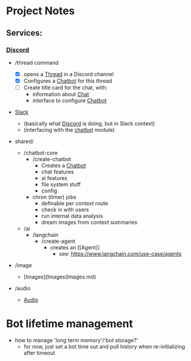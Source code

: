 # Project Notes

## Services: 
###  [Discord](Discord)
  - /thread command
    - [X] opens a [Thread](Thread.md) in a Discord channel
    - [X] Configures a [Chatbot](Chatbot.md) for this thread
    - [ ] Create title card for the chat, with:
      - information about [Chat](Chat.md) 
      - interface to configure [Chatbot](Chatbot.md)

- [Slack](Slack.md)
  - (basically what [Discord](Discord.md) is doing, but in Slack context)
  - (interfacing with the [chatbot](Chatbot.md) module)
  
- shared/
  - /chatbot-core
    - /create-chatbot
	    - Creates a [Chatbot](Chatbot.md)
      - chat features
      - ai features
      - file system stuff
      - config 
    - chron (timer) jobs
      - definable per context route  
      - check in with users
      - run internal data analysis
      - dream images from context summaries
  - /ai
    - /langchain
      - /create-agent
	      - creates an [[Agent]]
		      - see: https://www.langchain.com/use-case/agents


- /image
  - [Images](Images(Images.md)
- /audio
  - [Audio](Audio.md)

# Bot lifetime management
- how to manage 'long term memory'/'bot storage?'
  - for now, just set a bot time out and pull history when re-initializing after timeout